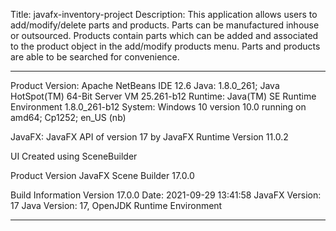 Title: javafx-inventory-project
Description: This application allows users to add/modify/delete parts and products. Parts can be manufactured inhouse or outsourced.
Products contain parts which can be added and associated to the product object in the add/modify products menu. Parts and products are
able to be searched for convenience. 

------------------------------------------------------------
Product Version: Apache NetBeans IDE 12.6
Java: 1.8.0_261; Java HotSpot(TM) 64-Bit Server VM 25.261-b12
Runtime: Java(TM) SE Runtime Environment 1.8.0_261-b12
System: Windows 10 version 10.0 running on amd64; Cp1252; en_US (nb)

JavaFX:
JavaFX API of version 17 by JavaFX 
Runtime Version 11.0.2

UI Created using SceneBuilder

Product Version
JavaFX Scene Builder 17.0.0

Build Information
Version 17.0.0
Date: 2021-09-29 13:41:58
JavaFX Version: 17
Java Version: 17, OpenJDK Runtime Environment

------------------------------------------------------------
